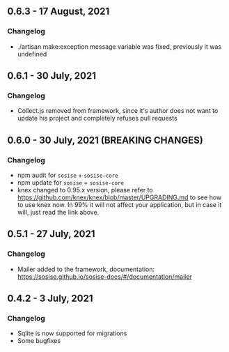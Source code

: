 ## 0.6.3 - 17 August, 2021
### Changelog
- ./artisan make:exception message variable was fixed, previously it was undefined

## 0.6.1 - 30 July, 2021
### Changelog
- Collect.js removed from framework, since it's author does not want to update his project and completely refuses pull requests

## 0.6.0 - 30 July, 2021 (BREAKING CHANGES)
### Changelog
- npm audit for `sosise` + `sosise-core`
- npm update for `sosise` + `sosise-core`
- knex changed to 0.95.x version, please refer to https://github.com/knex/knex/blob/master/UPGRADING.md to see how to use knex now. In 99% it will not affect your application, but in case it will, just read the link above.

## 0.5.1 - 27 July, 2021
### Changelog
- Mailer added to the framework, documentation: https://sosise.github.io/sosise-docs/#/documentation/mailer

## 0.4.2 - 3 July, 2021
### Changelog
- Sqlite is now supported for migrations
- Some bugfixes
